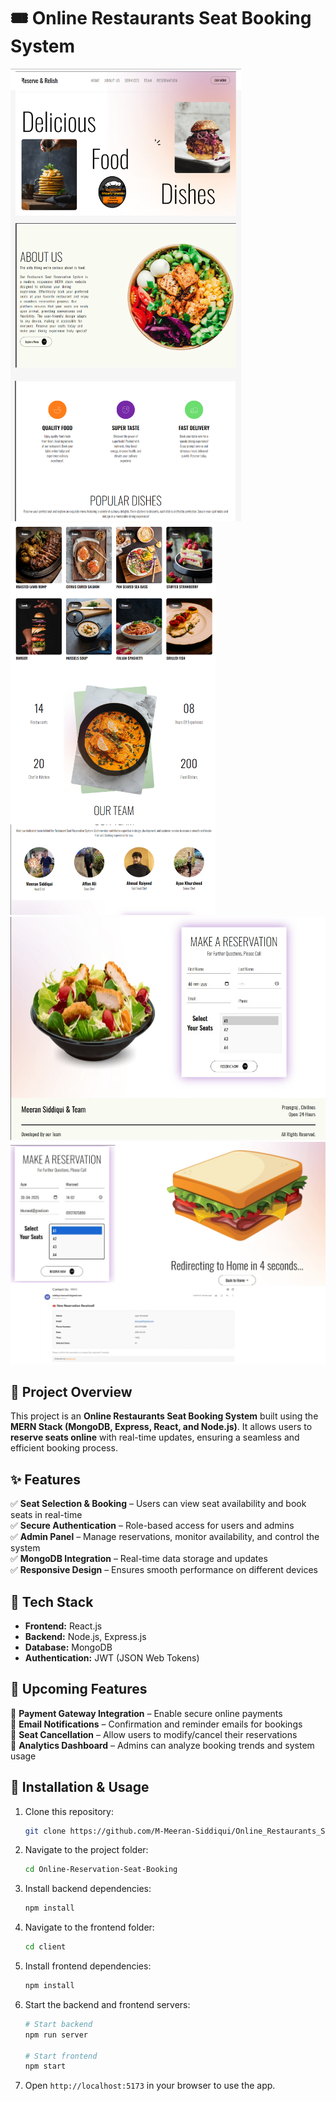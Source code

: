 # 🎟️ Online Restaurants Seat Booking System  
![Page1](frontend/public/page2.png)  
![Page2](frontend/public/page1.png)  
![Page3](frontend/public/page3.jpg)
![Page4](frontend/public/page4.png)

## 📌 Project Overview  
This project is an **Online Restaurants Seat Booking System** built using the **MERN Stack (MongoDB, Express, React, and Node.js)**. It allows users to **reserve seats online** with real-time updates, ensuring a seamless and efficient booking process.  

## ✨ Features  
✅ **Seat Selection & Booking** – Users can view seat availability and book seats in real-time  
✅ **Secure Authentication** – Role-based access for users and admins  
✅ **Admin Panel** – Manage reservations, monitor availability, and control the system  
✅ **MongoDB Integration** – Real-time data storage and updates  
✅ **Responsive Design** – Ensures smooth performance on different devices  

## 🔧 Tech Stack  
- **Frontend:** React.js  
- **Backend:** Node.js, Express.js  
- **Database:** MongoDB  
- **Authentication:** JWT (JSON Web Tokens)  

## 🚀 Upcoming Features  
🔹 **Payment Gateway Integration** – Enable secure online payments  
🔹 **Email Notifications** – Confirmation and reminder emails for bookings  
🔹 **Seat Cancellation** – Allow users to modify/cancel their reservations  
🔹 **Analytics Dashboard** – Admins can analyze booking trends and system usage  
## 📂 Installation & Usage  
1. Clone this repository:  
   ```bash
   git clone https://github.com/M-Meeran-Siddiqui/Online_Restaurants_Seat_Booking.git
   ```
2. Navigate to the project folder:  
   ```bash
   cd Online-Reservation-Seat-Booking
   ```

3. Install backend dependencies:  
   ```bash
   npm install
   ```

4. Navigate to the frontend folder:  
   ```bash
   cd client
   ```

5. Install frontend dependencies:  
   ```bash
   npm install
   ```

6. Start the backend and frontend servers:  
   ```bash
   # Start backend
   npm run server

   # Start frontend
   npm start
   ```

7. Open `http://localhost:5173` in your browser to use the app.  

